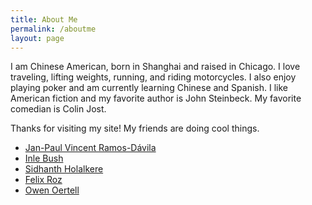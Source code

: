 ```yaml
---
title: About Me
permalink: /aboutme
layout: page
---
```



I am Chinese American, born in Shanghai and raised in Chicago. I love traveling, lifting weights, running, and riding motorcycles. I also enjoy playing poker and am currently learning Chinese and Spanish. I like American fiction and my favorite author is John Steinbeck. My favorite comedian is Colin Jost.



<p>Thanks for visiting my site! My friends are doing cool things.</p>
<ul>
    <li><a href="https://janpaul.pl/" target="_blank">Jan-Paul Vincent Ramos-Dávila</a></li>
    <li><a href="https://imbush.github.io/" target="_blank">Inle Bush</a></li>
    <li><a href="https://sholalkere.github.io/" target="_blank">Sidhanth Holalkere</a></li>
    <li><a href="https://ferojz.com/" target="_blank">Felix Roz</a></li>
    <li><a href="https://owenoertell.com/" target="_blank">Owen Oertell</a></li>
</ul>





